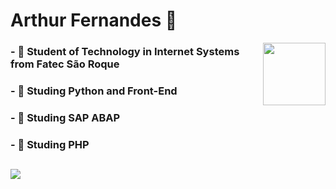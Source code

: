 <div style="display: inline_block;"> <h1 align="left">Arthur Fernandes 🦐
</h1><img align="right" height="100" src="https://media.tenor.com/S_TQ9t8OMtMAAAAi/junio-sonic-3d-model.gif" /></div>

### - 🤖 Student of Technology in Internet Systems from Fatec São Roque 
### - 🐍 Studing Python and Front-End
### - 🔑 Studing SAP ABAP 
### - 🐘 Studing PHP

##
  <img src="https://visitor-badge.laobi.icu/badge?page_id=Arthur-Fernandes-Barros.Arthur-Fernandes-Barros&"  />
